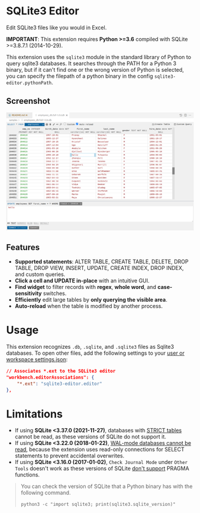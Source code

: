 # SQLite3 Editor
Edit SQLite3 files like you would in Excel.

**IMPORTANT**: This extension requires **Python >=3.6** compiled with SQLite >=3.8.7.1 (2014-10-29).

This extension uses the `sqlite3` module in the standard library of Python to query sqlite3 databases. It searches through the PATH for a Python 3 binary, but if it can't find one or the wrong version of Python is selected, you can specify the filepath of a python binary in the config `sqlite3-editor.pythonPath`.

## Screenshot
![](https://raw.githubusercontent.com/yy0931/sqlite3-editor/main/screenshot.png)

## Features
- **Supported statements**: ALTER TABLE, CREATE TABLE, DELETE, DROP TABLE, DROP VIEW, INSERT, UPDATE, CREATE INDEX, DROP INDEX, and custom queries.
- **Click a cell and UPDATE in-place** with an intuitive GUI.
- **Find widget** to filter records with **regex**, **whole word**, and **case-sensitivity** switches.
- **Efficiently** edit large tables by **only querying the visible area**.
- **Auto-reload** when the table is modified by another process.

# Usage
This extension recognizes `.db`, `.sqlite`, and `.sqlite3` files as Sqlite3 databases. To open other files, add the following settings to your [user or workspace settings.json](https://code.visualstudio.com/docs/getstarted/settings):

```json
// Associates *.ext to the SQLite3 editor
"workbench.editorAssociations": {
    "*.ext": "sqlite3-editor.editor"
},
```

# Limitations
- If using **SQLite <3.37.0 (2021-11-27)**, databases with [STRICT tables](https://www.sqlite.org/stricttables.html) cannot be read, as these versions of SQLite do not support it.
- If using **SQLite <3.22.0 (2018-01-22)**, [WAL-mode databases cannot be read](https://www.sqlite.org/wal.html#read_only_databases), because the extension uses read-only connections for SELECT statements to prevent accidental overwrites.
- If using **SQLite <3.16.0 (2017-01-02)**, `Check Journal Mode` under `Other Tools` doesn't work as these versions of SQLite [don't support](https://www.sqlite.org/changes.html#version_3_16_0) PRAGMA functions.

> You can check the version of SQLite that a Python binary has with the following command.
> ```shell
> python3 -c "import sqlite3; print(sqlite3.sqlite_version)"
> ```
